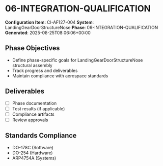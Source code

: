 # 06-INTEGRATION-QUALIFICATION

**Configuration Item**: CI-AF127-004
**System**: LandingGearDoorStructureNose
**Phase**: 06-INTEGRATION-QUALIFICATION
**Generated**: 2025-08-25T08:06:06+00:00

## Phase Objectives
- Define phase-specific goals for LandingGearDoorStructureNose structural assembly
- Track progress and deliverables
- Maintain compliance with aerospace standards

## Deliverables
- [ ] Phase documentation
- [ ] Test results (if applicable)
- [ ] Compliance artifacts
- [ ] Review approvals

## Standards Compliance
- DO-178C (Software)
- DO-254 (Hardware)
- ARP4754A (Systems)

